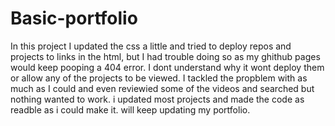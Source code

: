 # Basic-portfolio
In this project I updated the css a little and tried to deploy repos and projects to links in the html, but I had trouble doing so as my ghithub pages would keep pooping a 404 error. I dont understand why it wont deploy them or allow any of the projects to be viewed. I tackled the propblem with as much as I could and even reviewied some of the videos and searched but nothing wanted to work. i updated most projects and made the code as readble as i could make it. will keep updating my portfolio.
